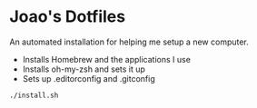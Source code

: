 # Joao's Dotfiles

An automated installation for helping me setup a new computer.

* Installs Homebrew and the applications I use
* Installs oh-my-zsh and sets it up
* Sets up .editorconfig and .gitconfig

```
./install.sh
```
